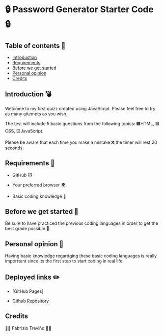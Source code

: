 # 🔒 Password Generator Starter Code 🔒

## Table of contents 🚀

* [Introduction](#introduction)
* [Requirements](#requirements-📣)
* [Before we get started](#before-we-get-started-🚩)
* [Personal opinion](#personal-opinion-™️)
* [Credits](#credits)


## Introduction 💣

Welcome to my first quizz created using JavaScript. Please feel free to try as many attempts as you wish. 

The test will include 5 basic questions from the following topics: 🟧HTML, 🟦CSS, 🟨JavaScript.

Please be aware that each time you make a mistake ❌	 the timer will rest 20 seconds.


## Requirements 📣

* GitHub 🐱

* Your preferred browser 🌍

* Basic coding knowledge 📖



## Before we get started 🚩

Be sure to have practiced the previous coding languages in order to get the best grade possible 💯. 	

## Personal opinion 💭

Having basic knowledge regardging these basic coding languages is really imporrtant since its the first step to start coding in real life.

## Deployed links ✏️

* [GitHub Pages]

* [Github Repository](https://github.com/Fabri-Tech?tab=repositories)

## Credits

:wolf::wolf: Fabrizio Treviño :wolf::wolf:
